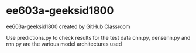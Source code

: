 # ee603a-geeksid1800
ee603a-geeksid1800 created by GitHub Classroom

Use predictions.py to check results for the test data
cnn.py, densenn.py and rnn.py are the various model architectures used
